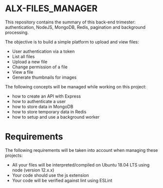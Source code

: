 # ALX-FILES_MANAGER
This repository contains the summary of this back-end trimester:
authentication, NodeJS, MongoDB, Redis, pagination and background processing.

The objective is to build a simple platform to upload and view files:

- User authentication via a token
- List all files
- Upload a new file
- Change permission of a file
- View a file
- Generate thumbnails for images

The following concepts will be managed while working on this project:

- how to create an API with Express
- how to authenticate a user
- how to store data in MongoDB
- how to store temporary data in Redis
- how to setup and use a background worker

# Requirements
The following requirements will be taken into account when managing these projects:

- All your files will be interpreted/compiled on Ubuntu 18.04 LTS using node (version 12.x.x)
- Your code should use the js extension
- Your code will be verified against lint using ESLint
